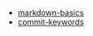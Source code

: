 - [markdown-basics](https://help.github.com/articles/markdown-basics/)
- [commit-keywords](https://help.github.com/articles/closing-issues-via-commit-messages/)
